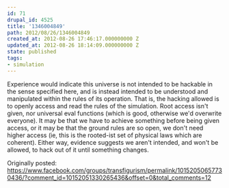 ```yaml
---
id: 71
drupal_id: 4525
title: '1346004849'
path: 2012/08/26/1346004849
created_at: 2012-08-26 17:46:17.000000000 Z
updated_at: 2012-08-26 18:14:09.000000000 Z
state: published
tags:
- simulation
---
```

Experience would indicate this universe is not intended to be hackable in the sense specified here, and is instead intended to be understood and manipulated within the rules of its operation. That is, the hacking allowed is to openly access and read the rules of the simulation. Root access isn't given, nor universal eval functions (which is good, otherwise we'd overwrite everyone). It may be that we have to achieve something before being given access, or it may be that the ground rules are so open, we don't need higher access (ie, this is the rooted-ist set of physical laws which are coherent). Either way, evidence suggests we aren't intended, and won't be allowed, to hack out of it until something changes.

Originally posted:
https://www.facebook.com/groups/transfigurism/permalink/10152050657730436/?comment_id=10152051330265436&offset=0&total_comments=12
